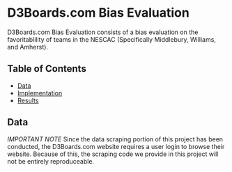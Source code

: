# D3Boards.com Bias Evaluation

D3Boards.com Bias Evaluation consists of a bias evaluation on the favoritablility of teams in the NESCAC (Specifically Middlebury, Williams, and Amherst).

## Table of Contents
- [Data](#data)
- [Implementation](#implementation)
- [Results](#results)

## Data

*IMPORTANT NOTE*
Since the data scraping portion of this project has been conducted, the D3Boards.com website requires a user login to browse their website. Because of this, the scraping code we provide in this project will not be entirely reproduceable.
